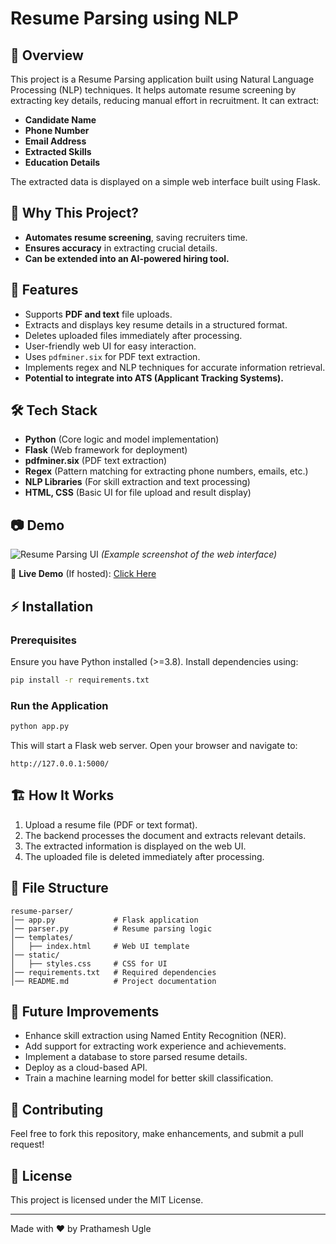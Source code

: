 # Resume Parsing using NLP

## 🚀 Overview
This project is a Resume Parsing application built using Natural Language Processing (NLP) techniques. It helps automate resume screening by extracting key details, reducing manual effort in recruitment. It can extract:
- **Candidate Name**
- **Phone Number**
- **Email Address**
- **Extracted Skills**
- **Education Details**

The extracted data is displayed on a simple web interface built using Flask.

## 🎯 Why This Project?
- **Automates resume screening**, saving recruiters time.
- **Ensures accuracy** in extracting crucial details.
- **Can be extended into an AI-powered hiring tool.**

## 🌟 Features
- Supports **PDF and text** file uploads.
- Extracts and displays key resume details in a structured format.
- Deletes uploaded files immediately after processing.
- User-friendly web UI for easy interaction.
- Uses `pdfminer.six` for PDF text extraction.
- Implements regex and NLP techniques for accurate information retrieval.
- **Potential to integrate into ATS (Applicant Tracking Systems).**

## 🛠️ Tech Stack
- **Python** (Core logic and model implementation)
- **Flask** (Web framework for deployment)
- **pdfminer.six** (PDF text extraction)
- **Regex** (Pattern matching for extracting phone numbers, emails, etc.)
- **NLP Libraries** (For skill extraction and text processing)
- **HTML, CSS** (Basic UI for file upload and result display)

## 📷 Demo
![Resume Parsing UI](https://your-demo-screenshot-link.png)
_(Example screenshot of the web interface)_

🎥 **Live Demo** (If hosted): [Click Here](https://resume-parsing-using-nlp-1.onrender.com)

## ⚡ Installation
### Prerequisites
Ensure you have Python installed (>=3.8). Install dependencies using:
```sh
pip install -r requirements.txt
```

### Run the Application
```sh
python app.py
```
This will start a Flask web server. Open your browser and navigate to:
```
http://127.0.0.1:5000/
```

## 🏗️ How It Works
1. Upload a resume file (PDF or text format).
2. The backend processes the document and extracts relevant details.
3. The extracted information is displayed on the web UI.
4. The uploaded file is deleted immediately after processing.

## 📂 File Structure
```
resume-parser/
│── app.py             # Flask application
│── parser.py          # Resume parsing logic
│── templates/
│   ├── index.html     # Web UI template
│── static/
│   ├── styles.css     # CSS for UI
│── requirements.txt   # Required dependencies
│── README.md          # Project documentation
```

## 🚀 Future Improvements
- Enhance skill extraction using Named Entity Recognition (NER).
- Add support for extracting work experience and achievements.
- Implement a database to store parsed resume details.
- Deploy as a cloud-based API.
- Train a machine learning model for better skill classification.

## 🤝 Contributing
Feel free to fork this repository, make enhancements, and submit a pull request!

## 📜 License
This project is licensed under the MIT License.

---
Made with ❤️ by Prathamesh Ugle
